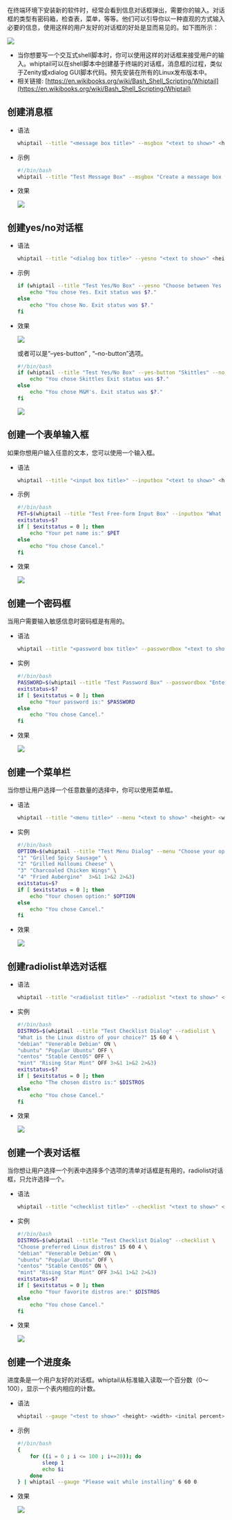 

在终端环境下安装新的软件时，经常会看到信息对话框弹出，需要你的输入。对话框的类型有密码箱，检查表，菜单，等等。他们可以引导你以一种直观的方式输入必要的信息，使用这样的用户友好的对话框的好处是显而易见的。如下图所示：

![](assets/net-img-01-example-20240312204607-r922tkg.jpg)

- 当你想要写一个交互式shell脚本时，你可以使用这样的对话框来接受用户的输入。whiptail可以在shell脚本中创建基于终端的对话框，消息框的过程，类似于Zenity或xdialog GUI脚本代码。预先安装在所有的Linux发布版本中。
- 相关链接: [https://en.wikibooks.org/wiki/Bash_Shell_Scripting/Whiptail](https://en.wikibooks.org/wiki/Bash_Shell_Scripting/Whiptail)

## 创建消息框

- 语法

  ```bash
  whiptail --title "<message box title>" --msgbox "<text to show>" <height> <width>
  ```

- 示例

  ```bash
  #!/bin/bash
  whiptail --title "Test Message Box" --msgbox "Create a message box with whiptail. Choose Ok to continue." 10 60
  ```

- 效果

  ![](assets/net-img-02-msgbox-20240312204607-rgj7ubx.jpg)

## 创建yes/no对话框

- 语法

  ```bash
  whiptail --title "<dialog box title>" --yesno "<text to show>" <height> <width>
  ```

- 示例

  ```bash
  if (whiptail --title "Test Yes/No Box" --yesno "Choose between Yes and No." 10 60) then
      echo "You chose Yes. Exit status was $?."
  else
      echo "You chose No. Exit status was $?."
  fi
  ```

- 效果

  ![](assets/net-img-03-yesnobox-20240312204608-qq3qgcp.jpg)

  或者可以是“–yes-button” , “–no-button”选项。

  ```bash
  #!/bin/bash
  if (whiptail --title "Test Yes/No Box" --yes-button "Skittles" --no-button "M&M's"  --yesno "Which do you like better?" 10 60) then
      echo "You chose Skittles Exit status was $?."
  else
      echo "You chose M&M's. Exit status was $?."
  fi
  ```

  ![](assets/net-img-03-yesnobox2-20240312204608-mnngkwo.jpg)

## 创建一个表单输入框

如果你想用户输入任意的文本，您可以使用一个输入框。

- 语法

  ```bash
  whiptail --title "<input box title>" --inputbox "<text to show>" <height> <width> <default-text>
  ```

- 示例

  ```bash
  #!/bin/bash
  PET=$(whiptail --title "Test Free-form Input Box" --inputbox "What is your pet's name?" 10 60 Wigglebutt 3>&1 1>&2 2>&3)
  exitstatus=$?
  if [ $exitstatus = 0 ]; then
      echo "Your pet name is:" $PET
  else
      echo "You chose Cancel."
  fi
  ```

- 效果

  ![](assets/net-img-04-inputbox-20240312204608-1cjcvez.jpg)

## 创建一个密码框

当用户需要输入敏感信息时密码框是有用的。

- 语法

  ```bash
  whiptail --title "<password box title>" --passwordbox "<text to show>" <height> <width>
  ```

- 实例

  ```bash
  #!/bin/bash
  PASSWORD=$(whiptail --title "Test Password Box" --passwordbox "Enter your password and choose Ok to continue." 10 60 3>&1 1>&2 2>&3)
  exitstatus=$?
  if [ $exitstatus = 0 ]; then
      echo "Your password is:" $PASSWORD
  else
      echo "You chose Cancel."
  fi
  ```

- 效果

  ![](assets/net-img-05-passwordbox-20240312204609-r3chtbz.jpg)

## 创建一个菜单栏

当你想让用户选择一个任意数量的选择中，你可以使用菜单框。

- 语法

  ```bash
  whiptail --title "<menu title>" --menu "<text to show>" <height> <width> <menu height> [ <tag> <item> ] . . .
  ```

- 实例

  ```bash
  #!/bin/bash
  OPTION=$(whiptail --title "Test Menu Dialog" --menu "Choose your option" 15 60 4 \
  "1" "Grilled Spicy Sausage" \
  "2" "Grilled Halloumi Cheese" \
  "3" "Charcoaled Chicken Wings" \
  "4" "Fried Aubergine"  3>&1 1>&2 2>&3)
  exitstatus=$?
  if [ $exitstatus = 0 ]; then
      echo "Your chosen option:" $OPTION
  else
      echo "You chose Cancel."
  fi
  ```

- 效果

  ![](assets/net-img-06-menulist-20240312204610-dhslkf5.jpg)

## 创建radiolist单选对话框

- 语法

  ```bash
  whiptail --title "<radiolist title>" --radiolist "<text to show>" <height> <width> <list height> [ <tag> <item> <status> ] . . .
  ```

- 实例

  ```bash
  #!/bin/bash
  DISTROS=$(whiptail --title "Test Checklist Dialog" --radiolist \
  "What is the Linux distro of your choice?" 15 60 4 \
  "debian" "Venerable Debian" ON \
  "ubuntu" "Popular Ubuntu" OFF \
  "centos" "Stable CentOS" OFF \
  "mint" "Rising Star Mint" OFF 3>&1 1>&2 2>&3)
  exitstatus=$?
  if [ $exitstatus = 0 ]; then
      echo "The chosen distro is:" $DISTROS
  else
      echo "You chose Cancel."
  fi
  ```

- 效果

  ![](assets/net-img-07-radiolist-20240312204610-l88h1x2.jpg)

## 创建一个表对话框

当你想让用户选择一个列表中选择多个选项的清单对话框是有用的，radiolist对话框，只允许选择一个。

- 语法

  ```bash
  whiptail --title "<checklist title>" --checklist "<text to show>" <height> <width> <list height> [ <tag> <item> <status> ] . . .
  ```

- 实例

  ```bash
  #!/bin/bash
  DISTROS=$(whiptail --title "Test Checklist Dialog" --checklist \
  "Choose preferred Linux distros" 15 60 4 \
  "debian" "Venerable Debian" ON \
  "ubuntu" "Popular Ubuntu" OFF \
  "centos" "Stable CentOS" ON \
  "mint" "Rising Star Mint" OFF 3>&1 1>&2 2>&3)
  exitstatus=$?
  if [ $exitstatus = 0 ]; then
      echo "Your favorite distros are:" $DISTROS
  else
      echo "You chose Cancel."
  fi
  ```

- 效果

  ![](assets/net-img-08-checklist-20240312204610-p223oha.jpg)

## 创建一个进度条

进度条是一个用户友好的对话框。whiptail从标准输入读取一个百分数（0～100），显示一个表内相应的计数。

- 语法

  ```bash
  whiptail --gauge "<test to show>" <height> <width> <inital percent>
  ```

- 示例

  ```bash
  #!/bin/bash
  {
      for ((i = 0 ; i <= 100 ; i+=20)); do
          sleep 1
          echo $i
      done
  } | whiptail --gauge "Please wait while installing" 6 60 0
  ```

- 效果

  ![](assets/net-img-09-progessgauge-20240312204611-ecsi45i.jpg)
